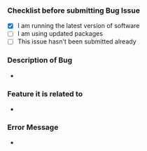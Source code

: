 ### Checklist before submitting Bug Issue
- [x] I am running the latest version of software
- [ ] I am using updated packages
- [ ] This issue hasn't been submitted already

### Description of Bug
*

### Feature it is related to
*

### Error Message
*